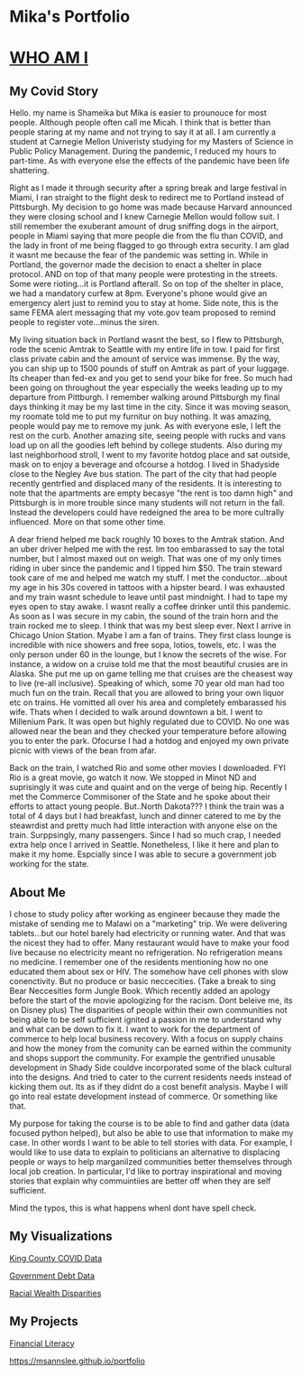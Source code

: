 #  Mika's Portfolio

# [ WHO AM I ](https://preview.shorthand.com/9SNR0JHo1ENuFxSt)

## My Covid Story
  Hello. my name is Shameika but Mika is easier to prounouce for most people. Although people often call me Micah. I think that is better than people staring at my name and not trying to say it at all. I am currently a student at Carnegie Mellon Univeristy studying for my Masters of Science in Public Policy Management. During the pandemic, I reduced my hours to part-time. As with everyone else the effects of the pandemic have been life shattering.  

  Right as I made it through security after a spring break and large festival in Miami, I ran straight to the flight desk to redirect me to Portland instead of Pittsburgh.  My decision to go home was made because Harvard announced they were closing school and I knew Carnegie Mellon would follow suit. I still remember the exuberant amount of drug sniffing dogs in the airport, people in Miami saying that more people die from the flu than COVID, and the lady in front of me being flagged to go through extra security. I am glad it wasnt me because the fear of the pandemic was setting in. While in Portland, the governor made the decision to enact a shelter in place protocol. AND on top of that many people were protesting in the streets. Some were rioting...it is Portland afterall. So on top of the shelter in place, we had a mandatory curfew at 8pm. Everyone's phone would give an emergency alert just to remind you to stay at home. Side note, this is the same FEMA alert messaging that my vote.gov team proposed to remind people to register vote...minus the siren. 
  
   My living situation back in  Portland wasnt the best, so I flew to Pittsburgh, rode the scenic Amtrak to Seattle with my entire life in tow. I paid for first class private cabin and the amount of service was immense. By the way, you can ship up to 1500 pounds of stuff on Amtrak as part of your luggage. Its cheaper than fed-ex and you get to send your bike for free. So much had been going on throughout the year especially the weeks leading up to my departure from Pittburgh. I remember walking around Pittsburgh my final days thinking it may be my last time in the city. Since it was moving season, my roomate told me to put my furnitur on buy nothing. It was amazing, people would pay me to remove my junk. As with everyone esle, I left the rest on the curb. Another amazing site, seeing people with rucks and vans load up on all the goodies left behind by college students. Also during my last neighborhood stroll, I went to my favorite hotdog place and sat outside, mask on to enjoy a beverage and ofcourse a hotdog. I lived in Shadyside close to the Negley Ave bus station. The part of the city that had people recently gentrfied and displaced many of the residents. It is interesting to note that the apartments are empty becasye "the rent is too damn high" and Pittsburgh is in more trouble since many students will not return in the fall. Instead the developers could have redeigned the area to be more cultrally influenced. More on that some other time. 
   
   A dear friend helped me back roughly 10 boxes to the Amtrak station. And an uber driver helped me with the rest. Im too embarassed to say the total number, but I almost maxed out on weigh. That was one of my only times riding in uber since the pandemic and I tipped him $50. The train steward took care of me and helped me watch my stuff. I met the conductor...about my age in his 30s covered in tattoos with a hipster beard. I was exhausted and my train wasnt schedule to leave until past mindnight. I had to tape my eyes open to stay awake. I wasnt really a coffee drinker until this pandemic. As soon as I was secure in my cabin, the sound of the train horn and the train rocked me to sleep. I think that was my best sleep ever. Next I arrive in Chicago Union Station. Myabe I am a fan of trains. They first class lounge is incredible with nice showers and free sopa, lotios, towels, etc. I was the only person under 60 in the lounge, but I know the secrets of the wise. For instance, a widow on a cruise told me that the most beautiful crusies are in Alaska. She put me up on game telling me that cruises are the cheasest way to live (re-all inclusive). Speaking of which, some 70 year old man had too much fun on the train. Recall that you are allowed to bring your own liquor etc on trains. He vomitted all over his area and completely embarassed his wife. Thats when I decided to walk around downtown a bit. I went to Millenium Park. It was open but highly regulated due to COVID. No one was allowed near the bean and they checked your temperature before allowing you to enter the park. Ofocurse I had a hotdog and enjoyed my own private picnic with views of the bean from afar. 
   
   Back on the train, I watched Rio and some other movies I downloaded. FYI Rio is a great movie, go watch it now. We stopped in Minot ND and suprisingly it was cute and quaint and on the verge of being hip. Recently I met the Commerce Commisoner of the State and he spoke about their efforts to attact young people. But..North Dakota??? I think the train was a total of 4 days but I had breakfast, lunch and dinner catered to me by the steawrdist and pretty much had little interaction with anyone else on the train. Surppsingly, many passengers. Since I had so much crap, I needed extra help once I arrived in Seattle. Nonetheless, I like it here and plan to make it my home. Espcially since I was able to secure a government job working for the state. 


## About Me

I chose to study policy after working as engineer because they made the mistake of sending me to Malawi on a "marketing" trip. We were delivering tablets...but our hotel barely had electricity or running water. And that was the nicest they had to offer. Many restaurant would have to make your food live because no electricity meant no refrigeration. No refrigeration means no medicine. I remember one of the residents mentioning how no one educated them about sex or HIV. The somehow have cell phones with slow conenctivity. But no produce or basic neccecities. (Take a break to sing Bear Neccesities form Jungle Book. Which recently added an apology before the start of the movie apologizing for the racism. Dont beleive me, its on Disney plus) The disparities of people within their own communities not being able to be self sufficient ignited a passion in me to understand why and what can be down to fix it. I want to work for the department of commerce to help local business recovery. With a focus on supply chains and how the money from the comunity can be earned within the community and shops support the community. For example the gentrified unusable development in Shady Side couldve incorporated some of the black cultural into the designs. And tried to cater to the current residents needs instead of kicking them out. Its as if they didnt do a cost benefit analysis. Maybe I will go into real estate development instead of commerce. Or something like that. 

My purpose for taking the course is to be able to find and gather data (data focused python helped), but also be able to use that information to make my case. In other words I want to be able to tell stories with data. For example, I would like to use data to explain to politicians an alternative to displacing people or ways to help marganilzed communities better themselves through local job creation. In particular, I'd like to portray inspirational and moving stories that explain why commuintiies are better off when they are self sufficient. 

Mind the typos, this is what happens whenI dont have spell check. 

## My Visualizations

[King County COVID Data](kingcountycovid.md)

[Government Debt Data](/govdebt.md)

[Racial Wealth Disparities](DesignCritique.md)

## My Projects
[Financial Literacy](/ProjectFinancialLiteracy.md)

https://msannslee.github.io/portfolio
